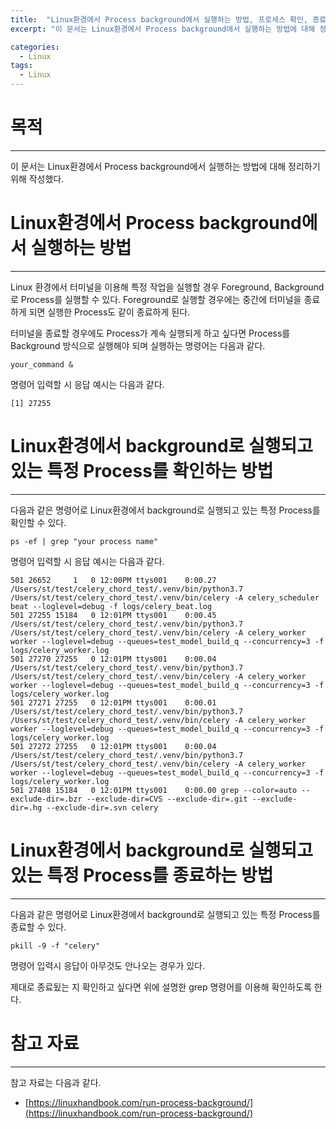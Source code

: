 ```yaml
---
title:  "Linux환경에서 Process background에서 실행하는 방법, 프로세스 확인, 종료하는 방법"
excerpt: "이 문서는 Linux환경에서 Process background에서 실행하는 방법에 대해 정리하기 위해 작성했다."

categories:
  - Linux
tags:
  - Linux
---
```


목적
==

* * *

이 문서는 Linux환경에서 Process background에서 실행하는 방법에 대해 정리하기 위해 작성했다. 

  

Linux환경에서 Process background에서 실행하는 방법
======================================

* * *

Linux 환경에서 터미널을 이용해 특정 작업을 실행할 경우 Foreground, Background로 Process를 실행할 수 있다. Foreground로 실행할 경우에는 중간에 터미널을 종료하게 되면 실행한 Process도 같이 종료하게 된다. 

터미널을 종료할 경우에도 Process가 계속 실행되게 하고 싶다면 Process를 Background 방식으로 실행해야 되며 실행하는 명령어는 다음과 같다. 

```
your_command &
```

명령어 입력할 시 응답 예시는 다음과 같다. 

```
[1] 27255
```

  

Linux환경에서 background로 실행되고 있는 특정 Process를 확인하는 방법
=================================================

* * *

다음과 같은 명령어로 Linux환경에서 background로 실행되고 있는 특정 Process를 확인할 수 있다. 

```
ps -ef | grep "your process name"
```

명령어 입력할 시 응답 예시는 다음과 같다. 

```
501 26652     1   0 12:00PM ttys001    0:00.27 /Users/st/test/celery_chord_test/.venv/bin/python3.7 /Users/st/test/celery_chord_test/.venv/bin/celery -A celery_scheduler beat --loglevel=debug -f logs/celery_beat.log
501 27255 15184   0 12:01PM ttys001    0:00.45 /Users/st/test/celery_chord_test/.venv/bin/python3.7 /Users/st/test/celery_chord_test/.venv/bin/celery -A celery_worker worker --loglevel=debug --queues=test_model_build_q --concurrency=3 -f logs/celery_worker.log
501 27270 27255   0 12:01PM ttys001    0:00.04 /Users/st/test/celery_chord_test/.venv/bin/python3.7 /Users/st/test/celery_chord_test/.venv/bin/celery -A celery_worker worker --loglevel=debug --queues=test_model_build_q --concurrency=3 -f logs/celery_worker.log
501 27271 27255   0 12:01PM ttys001    0:00.01 /Users/st/test/celery_chord_test/.venv/bin/python3.7 /Users/st/test/celery_chord_test/.venv/bin/celery -A celery_worker worker --loglevel=debug --queues=test_model_build_q --concurrency=3 -f logs/celery_worker.log
501 27272 27255   0 12:01PM ttys001    0:00.04 /Users/st/test/celery_chord_test/.venv/bin/python3.7 /Users/st/test/celery_chord_test/.venv/bin/celery -A celery_worker worker --loglevel=debug --queues=test_model_build_q --concurrency=3 -f logs/celery_worker.log
501 27408 15184   0 12:01PM ttys001    0:00.00 grep --color=auto --exclude-dir=.bzr --exclude-dir=CVS --exclude-dir=.git --exclude-dir=.hg --exclude-dir=.svn celery
```

  

Linux환경에서 background로 실행되고 있는 특정 Process를 종료하는 방법
=================================================

* * *

다음과 같은 명령어로 Linux환경에서 background로 실행되고 있는 특정 Process를 종료할 수 있다. 

```
pkill -9 -f "celery"
```

명령어 입력시 응답이 아무것도 안나오는 경우가 있다.  

제대로 종료됬는 지 확인하고 싶다면 위에 설명한 grep 명령어를 이용해 확인하도록 한다. 

  
참고 자료
========

* * *

참고 자료는 다음과 같다.

*   [https://linuxhandbook.com/run-process-background/](https://linuxhandbook.com/run-process-background/)
